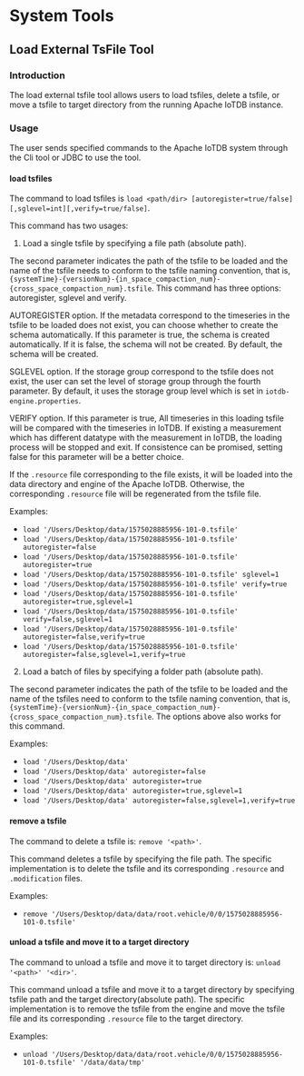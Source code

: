 <!--

    Licensed to the Apache Software Foundation (ASF) under one
    or more contributor license agreements.  See the NOTICE file
    distributed with this work for additional information
    regarding copyright ownership.  The ASF licenses this file
    to you under the Apache License, Version 2.0 (the
    "License"); you may not use this file except in compliance
    with the License.  You may obtain a copy of the License at
    
        http://www.apache.org/licenses/LICENSE-2.0
    
    Unless required by applicable law or agreed to in writing,
    software distributed under the License is distributed on an
    "AS IS" BASIS, WITHOUT WARRANTIES OR CONDITIONS OF ANY
    KIND, either express or implied.  See the License for the
    specific language governing permissions and limitations
    under the License.

-->
# System Tools
## Load External TsFile Tool

### Introduction

The load external tsfile tool allows users to load tsfiles, delete a tsfile, or move a tsfile to target directory from the running Apache IoTDB instance.

### Usage

The user sends specified commands to the Apache IoTDB system through the Cli tool or JDBC to use the tool.

#### load tsfiles

The command to load tsfiles is `load <path/dir> [autoregister=true/false][,sglevel=int][,verify=true/false]`.

This command has two usages:

1. Load a single tsfile by specifying a file path (absolute path). 

The second parameter indicates the path of the tsfile to be loaded and the name of the tsfile needs to conform to the tsfile naming convention, that is, `{systemTime}-{versionNum}-{in_space_compaction_num}-{cross_space_compaction_num}.tsfile`. This command has three options: autoregister, sglevel and verify.

AUTOREGISTER option. If the metadata correspond to the timeseries in the tsfile to be loaded does not exist, you can choose whether to create the schema automatically. If this parameter is true, the schema is created automatically. If it is false, the schema will not be created. By default, the schema will be created.

SGLEVEL option. If the storage group correspond to the tsfile does not exist, the user can set the level of storage group through the fourth parameter. By default, it uses the storage group level which is set in `iotdb-engine.properties`.

VERIFY option. If this parameter is true, All timeseries in this loading tsfile will be compared with the timeseries in IoTDB. If existing a measurement which has different datatype with the measurement in IoTDB, the loading process will be stopped and exit. If consistence can be promised, setting false for this parameter will be a better choice.

If the `.resource` file corresponding to the file exists, it will be loaded into the data directory and engine of the Apache IoTDB. Otherwise, the corresponding `.resource` file will be regenerated from the tsfile file.

Examples:

* `load '/Users/Desktop/data/1575028885956-101-0.tsfile'`
* `load '/Users/Desktop/data/1575028885956-101-0.tsfile' autoregister=false`
* `load '/Users/Desktop/data/1575028885956-101-0.tsfile' autoregister=true`
* `load '/Users/Desktop/data/1575028885956-101-0.tsfile' sglevel=1`
* `load '/Users/Desktop/data/1575028885956-101-0.tsfile' verify=true`
* `load '/Users/Desktop/data/1575028885956-101-0.tsfile' autoregister=true,sglevel=1`
* `load '/Users/Desktop/data/1575028885956-101-0.tsfile' verify=false,sglevel=1`
* `load '/Users/Desktop/data/1575028885956-101-0.tsfile' autoregister=false,verify=true`
* `load '/Users/Desktop/data/1575028885956-101-0.tsfile' autoregister=false,sglevel=1,verify=true`

2. Load a batch of files by specifying a folder path (absolute path). 

The second parameter indicates the path of the tsfile to be loaded and the name of the tsfiles need to conform to the tsfile naming convention, that is, `{systemTime}-{versionNum}-{in_space_compaction_num}-{cross_space_compaction_num}.tsfile`. The options above also works for this command.

Examples:

* `load '/Users/Desktop/data'`
* `load '/Users/Desktop/data' autoregister=false`
* `load '/Users/Desktop/data' autoregister=true`
* `load '/Users/Desktop/data' autoregister=true,sglevel=1`
* `load '/Users/Desktop/data' autoregister=false,sglevel=1,verify=true`

#### remove a tsfile

The command to delete a tsfile is: `remove '<path>'`.

This command deletes a tsfile by specifying the file path. The specific implementation is to delete the tsfile and its corresponding `.resource` and` .modification` files.

Examples:

* `remove '/Users/Desktop/data/data/root.vehicle/0/0/1575028885956-101-0.tsfile'`

#### unload a tsfile and move it to a target directory

The command to unload a tsfile and move it to target directory is: `unload '<path>' '<dir>'`.

This command unload a tsfile and move it to a target directory by specifying tsfile path and the target directory(absolute path). The specific implementation is to remove the tsfile from the engine and move the tsfile file and its corresponding `.resource` file to the target directory.

Examples:

* `unload '/Users/Desktop/data/data/root.vehicle/0/0/1575028885956-101-0.tsfile' '/data/data/tmp'`